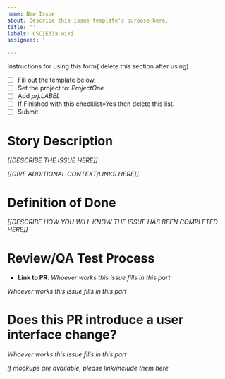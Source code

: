 ```yaml
---
name: New Issue
about: Describe this issue template's purpose here.
title: ''
labels: CSCIE33a.wiki
assignees: ''

---
```


Instructions for using this form( delete this section after using)
- [ ] Fill out the template below.
- [ ] Set the project to: *ProjectOne*
- [ ] Add *prj.LABEL*
- [ ] If Finished with this checklist=Yes then delete this list.
- [ ] Submit

# Story Description

_[[DESCRIBE THE ISSUE HERE]]_

_[[GIVE ADDITIONAL CONTEXT/LINKS HERE]]_

# Definition of Done
  
_[[DESCRIBE HOW YOU WILL KNOW THE ISSUE HAS BEEN COMPLETED HERE]]_
  
# Review/QA Test Process

- **Link to PR**: _Whoever works this issue fills in this part_

_Whoever works this issue fills in this part_

# Does this PR introduce a user interface change?
 
_Whoever works this issue fills in this part_

_If mockups are available, please link/include them here_
